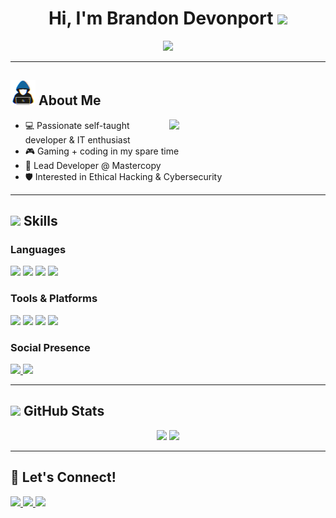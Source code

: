 <h1 align="center">Hi, I'm Brandon Devonport <img src="https://media.giphy.com/media/hvRJCLFzcasrR4ia7z/giphy.gif" width="35"></h1>

<p align="center">
  <a href="https://github.com/DenverCoder1/readme-typing-svg">
    <img src="https://readme-typing-svg.herokuapp.com?font=Time+New+Roman&color=cyan&size=25&center=true&vCenter=true&width=600&height=100&lines=Welcome+to+my+profile!;Self-taught+Developer;Computer+Science+Enthusiast;Active+Learner+%26+Researcher" />
  </a>
</p>

---

## <picture><img src="https://github.com/0xAbdulKhalid/0xAbdulKhalid/raw/main/assets/mdImages/about_me.gif" width="40px"></picture> About Me

<picture>
  <img align="right" src="https://github.com/0xAbdulKhalid/SlickAsAlways/raw/main/assets/mdImages/Right_Side.gif" width="250px">
</picture>

- 💻 Passionate self-taught developer & IT enthusiast  
- 🎮 Gaming + coding in my spare time  
- 🚀 Lead Developer @ Mastercopy  
- 🛡️ Interested in Ethical Hacking & Cybersecurity  

---

## <img src="https://media.giphy.com/media/QssGEmpkyEOhBCb7e1/giphy.gif" width="25"> Skills

### Languages  
<p>
  <img src="https://img.shields.io/badge/java-%23ED8B00.svg?&style=for-the-badge&logo=java&logoColor=white"/>
  <img src="https://img.shields.io/badge/html5-%23E34F26.svg?&style=for-the-badge&logo=html5&logoColor=white"/>
  <img src="https://img.shields.io/badge/c++-%2300599C.svg?&style=for-the-badge&logo=c%2B%2B&logoColor=white"/>
  <img src="https://img.shields.io/badge/python-%2314354C.svg?&style=for-the-badge&logo=python&logoColor=white"/>
</p>

### Tools & Platforms  
<p>
  <img src="https://img.shields.io/badge/blender-%23F5792A.svg?&style=for-the-badge&logo=blender&logoColor=white"/>
  <img src="https://img.shields.io/badge/adobe-%23FF0000.svg?&style=for-the-badge&logo=adobe&logoColor=white"/>
  <img src="https://img.shields.io/badge/AWS-%23FF9900.svg?&style=for-the-badge&logo=amazon-aws&logoColor=white"/>
  <img src="https://img.shields.io/badge/docker-%230db7ed.svg?&style=for-the-badge&logo=docker&logoColor=white"/>
</p>

### Social Presence  
<p>
  <a href="https://x.com/SlickAsAlways">
    <img src="https://img.shields.io/badge/X-%231DA1F2.svg?&style=for-the-badge&logo=x&logoColor=white"/>
  </a>
  <a href="https://instagram.com/brandon_devonport">
    <img src="https://img.shields.io/badge/Instagram-%23E4405F.svg?&style=for-the-badge&logo=instagram&logoColor=white"/>
  </a>
</p>

---

## <img src="https://media.giphy.com/media/iY8CRBdQXODJSCERIr/giphy.gif" width="35"> GitHub Stats

<div align="center">
  <img src="https://github-readme-stats.vercel.app/api?username=SlickAsAlways&include_all_commits=true&count_private=true&show_icons=true&line_height=20&title_color=7A7ADB&icon_color=2234AE&text_color=D3D3D3&bg_color=0,000000,130F40" width="450"/>
  <img src="https://github-readme-stats.vercel.app/api/top-langs?username=SlickAsAlways&show_icons=true&layout=compact&line_height=20&title_color=7A7ADB&icon_color=2234AE&text_color=D3D3D3&bg_color=0,000000,130F40" width="375"/>
</div>

---

## 🤝 Let's Connect!
<p>
  <a href="mailto:brandondevonport123@gmail.com">
    <img src="https://img.shields.io/badge/Gmail-%23EA4335.svg?&style=for-the-badge&logo=gmail&logoColor=white"/>
  </a>
  <a href="https://x.com/SlickAsAlways">
    <img src="https://img.shields.io/badge/X-%231DA1F2.svg?&style=for-the-badge&logo=x&logoColor=white"/>
  </a>
  <a href="https://instagram.com/brandon_devonport">
    <img src="https://img.shields.io/badge/Instagram-%23E4405F.svg?&style=for-the-badge&logo=instagram&logoColor=white"/>
  </a>
</p>

